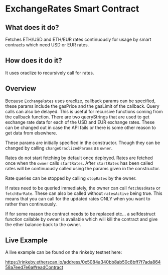 # ExchangeRates Smart Contract

## What does it do?
Fetches ETH/USD and ETH/EUR rates continuously for usage by smart contracts which need USD or EUR rates.

## How does it do it?
It uses oraclize to recursively call for rates.

## Overview
Because `ExchangeRates` uses oraclize, callback params can be specified, these params include the gasPrice and the gasLimit of the callback. Query calls can also be delayed. This is useful for recursive functions coming from the callback function. There are two queryStrings that are used to get exchange rate data for each of the USD and EUR exchange rates. These can be changed out in case the API fails or there is some other reason to get data from elsewhere.

These params are initially specified in the constructor. Though they can be changed by calling `changeOraclizedParams` as `owner`.

Rates do not start fetching by default once deployed. Rates are fetched once when the `owner` calls `startRates`. After `startRates` has been called rates will be continuously called using the params given in the constructor.

Rate queries can be stopped by calling `stopRates` by the owner.

If rates need to be queried immediately, the owner can call `fetchUsdRate` or `fetchEurRate`. These can also be called without `ratesActive` being true. This means that you can call for the updated rates ONLY when you want to rather than continuously.

If for some reason the contract needs to be replaced etc... a selfdestruct function callable by owner is available which will kill the contract and give the ether balance back to the owner.

## Live Example
A live example can be found on the rinkeby testnet here:

https://rinkeby.etherscan.io/address/0x5084a340bb8ab50c8bff7f7ada86458a7eed7e6a#readContract
